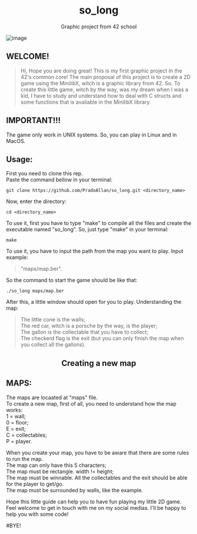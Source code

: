 <h1 align="center">so_long</h1>
<p align="center">Graphic project from 42 school</p>

![image](https://github.com/PradoAllan/so_long/blob/main/prints/Captura%20de%20Tela%202024-04-15%20%C3%A0s%2008.59.52.png)

## WELCOME!
> Hi, Hope you are doing great!
This is my first graphic project in the 42's common core!
The main proposal of this project is to create a 2D game using the MinilibX, witch is a graphic library from 42.
So. To create this little game, witch by the way, was my dream when I was a kid, I have to study and understand how to deal with C structs
and some functions that is avaliable in the MinilibX library.

## IMPORTANT!!!
The game only work in UNIX systems.<ber />
So, you can play in Linux and in MacOS.

## Usage:
First you need to clone this rep.<br />
Paste the command bellow in your terminal:
```Shell
git clone https://github.com/PradoAllan/so_long.git <directory_name>
```

Now, enter the directory:
```Shell
cd <directory_name>
```

To use it, first you have to type "make" to compile all the files and create the executable named "so_long".
So, just type "make" in your terminal:
```Shell
make
```

To use it, you have to input the path from the map you want to play. Input example:

> "maps/map.ber".

So the command to start the game should be like that:
```Shell
./so_long maps/map.ber
```
After this, a little window should open for you to play.
Understanding the map:
> The little cone is the walls;<br />
The red car, witch is a porsche by the way, is the player;<br />
The gallon is the collectable that you have to collect;<br />
The checkerd flag is the exit (but you can only finish the map when you collect all the gallons).

<h2 align="center">Creating a new map</h2>

## MAPS:
The maps are locaated at "maps" file.<br />
To create a new map, first of all, you need to understand how the map works:<br />
	1 = wall;<br />
	0 = floor;<br />
	E = exit;<br />
	C = collectables;<br />
	P = player.

When you create your map, you have to be aware that there are some rules to run the map.<br />
	The map can only have this 5 characters;<br />
	The map must be rectangle. width != height;<br />
	The map must be winnable. All the collectables and the exit should be able for the player to get/go.<br />
	The map must be surrounded by walls, like the example.<br />

Hope this little guide can help you to have fun playing my little 2D game. Feel welcome to get in touch with me on my social medias. I'll be happy to help you with some code!

#BYE!
